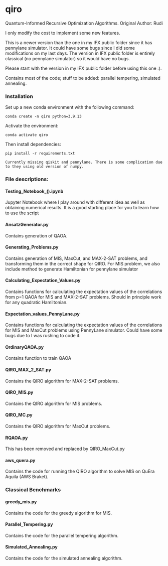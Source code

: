 # qiro 
Quantum-Informed Recursive Optimization Algorithms. Original Author: Rudi 

I only modify the cost to implement some new features. 

This is a newer version than the one in my IFX public folder since it has pennylane simulator. It could have some bugs since I did some modifications on my last days. The version in IFX public folder is entirely classical (no pennylane simulator) so it would have no bugs. 

Please start with the version in my IFX public folder before using this one :). 

Contains most of the code; stuff to be added: parallel tempering, simulated annealing. 

### Installation

Set up a new conda environment with the following command:

```
conda create -n qiro python=3.9.13
```
Activate the environment:
```
conda activate qiro
```
Then install dependencies:
```
pip install -r requirements.txt

Currently missing qiskit and pennylane. There is some complication due to they using old version of numpy. 
```


### File descriptions:

#### Testing_Notebook_().ipynb
Jupyter Notebook where I play around with different idea as well as obtaining numerical results. It is a good starting place for you to learn how to use the script 

#### AnsatzGenerator.py 
Contains generation of QAOA. 

#### Generating_Problems.py

Contains generation of MIS, MaxCut, and MAX-2-SAT problems, and transforming them in the correct shape for QIRO. For MIS problem, we also include method to generate Hamiltonian for pennylane simulator 

#### Calculating_Expectation_Values.py

Contains functions for calculating the expectation values of the correlations from p=1 QAOA for MIS and MAX-2-SAT problems. Should in principle work for any quadratic Hamiltonian.

#### Expectation_values_PennyLane.py

Contains functions for calculating the expectation values of the correlations for MIS and MaxCut problems using PennyLane simulator. Could have some bugs due to I was rushing to code it. 

#### OrdinaryQAOA.py 

Contains function to train QAOA 

#### QIRO_MAX_2_SAT.py

Contains the QIRO algorithm for MAX-2-SAT problems.

#### QIRO_MIS.py

Contains the QIRO algorithm for MIS problems.

#### QIRO_MC.py

Contains the QIRO algorithm for MaxCut problems.

#### RQAOA.py
This has been removed and replaced by QIRO_MaxCut.py 

#### aws_quera.py

Contains the code for running the QIRO algorithm to solve MIS on QuEra Aquila (AWS Braket).
### Classical Benchmarks
#### greedy_mis.py

Contains the code for the greedy algorithm for MIS.

#### Parallel_Tempering.py

Contains the code for the parallel tempering algorithm.

#### Simulated_Annealing.py

Contains the code for the simulated annealing algorithm.

